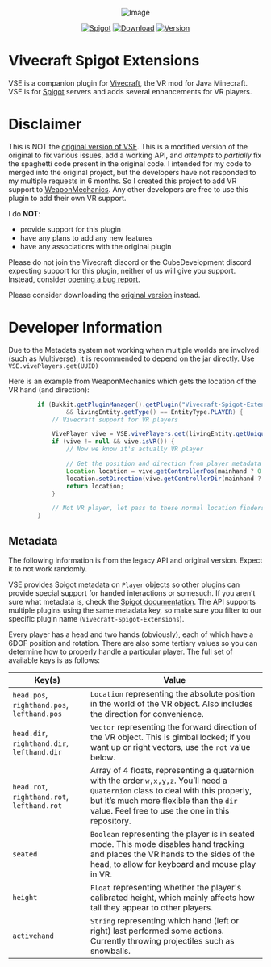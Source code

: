 <div align="center">

![Image](https://i0.wp.com/www.vivecraft.org/wp-content/uploads/2016/07/wesYwME.png?w=650&ssl=1)

[![Spigot](https://img.shields.io/badge/-Spigot-orange?logo=data%3Aimage%2Fx-icon%3Bbase64%2CAAABAAEAEBAQAAAAAAAoAQAAFgAAACgAAAAQAAAAIAAAAAEABAAAAAAAgAAAAAAAAAAAAAAAEAAAAAAAAAAAAAAAAND%2FAOhGOgA%2F6OIAAAAAAAAAAAAAAAAAAAAAAAAAAAAAAAAAAAAAAAAAAAAAAAAAAAAAAAAAAAAAAAAAAAAAAAAAAiAAAAAAAAACIAAAAAAAAAIgAAAAAAAAAAAAAAAAAAABEAAAAzMQABEQAAARMzEBERARERETMxERAAAAARMzEAAAAAAAETMwAAAAAAABEwAAAAAAAAERAAAAAAAAABAAAAAAAAAAEAAAAAAAAAAAAAAAAAAAAAAAAAD%2F%2BQAA%2F%2FkAAP%2F5AAD%2F8AAA%2BDAAAPAgAAAAAAAAAAEAAAADAADwDwAA%2FB8AAPwfAAD8HwAA%2Fj8AAP4%2FAADwBwAA)](https://www.spigotmc.org/resources/33166/)
[![Download](https://img.shields.io/github/downloads/CJCrafter/Vivecraft_Spigot_Extensions/total?color=green)](https://github.com/CJCrafter/Vivecraft_Spigot_Extensions/releases/latest)
[![Version](https://img.shields.io/github/v/release/CJCrafter/Vivecraft_Spigot_Extensions?include_prereleases&label=version)](https://github.com/CJCrafter/Vivecraft_Spigot_Extensions/releases/latest)
</div>

# Vivecraft Spigot Extensions

VSE is a companion plugin for [Vivecraft](http://www.vivecraft.org), the VR mod for Java Minecraft.  
VSE is for [Spigot](https://www.spigotmc.org/) servers and adds several enhancements for VR players.

# Disclaimer
This is NOT the [original version of VSE](https://www.spigotmc.org/resources/33166/). 
This is a modified version of the original to fix various issues, add a working API, 
and *attempts* to *partially* fix the spaghetti code present in the original code. 
I intended for my code to merged into the original project, but the developers have 
not responded to my multiple requests in 6 months. So I created this project to add 
VR support to [WeaponMechanics](https://www.spigotmc.org/resources/99913/). 
Any other developers are free to use this plugin to add their own VR support.

I do **NOT**:
 * provide support for this plugin
 * have any plans to add any new features
 * have any associations with the original plugin

Please do not join the Vivecraft discord or the CubeDevelopment discord expecting
support for this plugin, neither of us will give you support. Instead, consider
[opening a bug report](https://github.com/CJCrafter/Vivecraft_Spigot_Extensions/issues).

Please consider downloading the [original version](https://www.spigotmc.org/resources/33166/) instead.

# Developer Information

Due to the Metadata system not working when multiple worlds are involved (such as Multiverse), 
it is recommended to depend on the jar directly. Use `VSE.vivePlayers.get(UUID)`

Here is an example from WeaponMechanics which gets the location of the VR hand (and direction):
```java
        if (Bukkit.getPluginManager().getPlugin("Vivecraft-Spigot-Extensions") != null
                && livingEntity.getType() == EntityType.PLAYER) {
            // Vivecraft support for VR players

            VivePlayer vive = VSE.vivePlayers.get(livingEntity.getUniqueId());
            if (vive != null && vive.isVR()) {
                // Now we know it's actually VR player

                // Get the position and direction from player metadata
                Location location = vive.getControllerPos(mainhand ? 0 : 1);
                location.setDirection(vive.getControllerDir(mainhand ? 0 : 1));
                return location;
            }

            // Not VR player, let pass to these normal location finders
        }
```

## Metadata

The following information is from the legacy API and original version. Expect it to not work randomly.


VSE provides Spigot metadata on `Player` objects so other plugins can provide special support for handed interactions or
somesuch. If you aren’t sure what metadata is, check
the [Spigot documentation](https://hub.spigotmc.org/javadocs/spigot/org/bukkit/metadata/Metadatable.html). The API
supports multiple plugins using the same metadata key, so make sure you filter to our specific plugin
name (`Vivecraft-Spigot-Extensions`).

Every player has a head and two hands (obviously), each of which have a 6DOF position and rotation. There are also some
tertiary values so you can determine how to properly handle a particular player. The full set of available keys is as
follows:

| Key(s)                                      | Value                                                                                                                                                                                                                              |
|---------------------------------------------|------------------------------------------------------------------------------------------------------------------------------------------------------------------------------------------------------------------------------------|
| `head.pos`, `righthand.pos`, `lefthand.pos` | `Location` representing the absolute position in the world of the VR object. Also includes the direction for convenience.                                                                                                          |
| `head.dir`, `righthand.dir`, `lefthand.dir` | `Vector` representing the forward direction of the VR object. This is gimbal locked; if you want up or right vectors, use the `rot` value below.                                                                                   |
| `head.rot`, `righthand.rot`, `lefthand.rot` | Array of 4 floats, representing a quaternion with the order `w,x,y,z`. You’ll need a `Quaternion` class to deal with this properly, but it’s much more flexible than the `dir` value. Feel free to use the one in this repository. |
| `seated`                                    | `Boolean` representing the player is in seated mode. This mode disables hand tracking and places the VR hands to the sides of the head, to allow for keyboard and mouse play in VR.                                                |
| `height`                                    | `Float` representing whether the player's calibrated height, which mainly affects how tall they appear to other players.                                                                                                           |
| `activehand`                                | `String` representing which hand (left or right) last performed some actions. Currently throwing projectiles such as snowballs.                                                                                                    |
